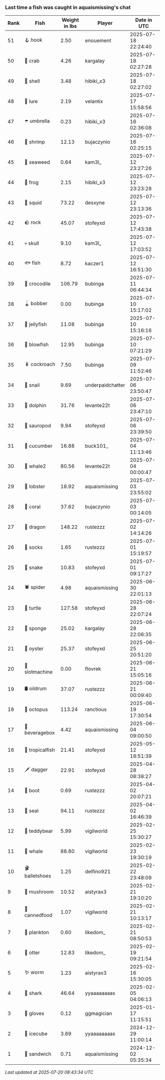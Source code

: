### Last time a fish was caught in aquaismissing's chat
| Rank | Fish | Weight in lbs | Player | Date in UTC |
|------|--------|-----------|---------|------|
| 51  | 🪝 hook | 2.50 | enouement | 2025-07-18 22:24:40 |
| 50  | 🦀 crab | 4.26 | kargalay | 2025-07-18 02:27:28 |
| 49  | 🐚 shell | 3.48 | hibiki_x3 | 2025-07-18 02:27:02 |
| 48  | 🎏 lure | 2.19 | velantix | 2025-07-17 15:58:56 |
| 47  | ☂️ umbrella | 0.23 | hibiki_x3 | 2025-07-16 02:36:08 |
| 46  | 🦐 shrimp | 12.13 | bujaczynio | 2025-07-16 02:25:15 |
| 45  | 🌿 seaweed | 0.64 | kam3l_ | 2025-07-12 23:27:26 |
| 44  | 🐸 frog | 2.15 | hibiki_x3 | 2025-07-12 23:23:28 |
| 43  | 🦑 squid | 73.22 | desxyne | 2025-07-12 23:13:36 |
| 42  | 🪨 rock | 45.07 | stofeyxd | 2025-07-12 17:43:38 |
| 41  | 💀 skull | 9.10 | kam3l_ | 2025-07-12 17:03:52 |
| 40  | 🐟 fish | 8.72 | kaczer1 | 2025-07-12 16:51:30 |
| 39  | 🐊 crocodile | 106.79 | bubinga | 2025-07-11 06:44:34 |
| 38  | 🪀 bobber | 0.00 | bubinga | 2025-07-10 15:17:02 |
| 37  | 🪼 jellyfish | 11.08 | bubinga | 2025-07-10 15:16:16 |
| 36  | 🐡 blowfish | 12.95 | bubinga | 2025-07-10 07:21:29 |
| 35  | 🪳 cockroach | 7.50 | bubinga | 2025-07-09 11:52:46 |
| 34  | 🐌 snail | 9.69 | underpaidchatter | 2025-07-06 23:50:47 |
| 33  | 🐬 dolphin | 31.76 | levante22t | 2025-07-06 23:47:10 |
| 32  | 🦕 sauropod | 9.94 | stofeyxd | 2025-07-06 23:39:50 |
| 31  | 🥒 cucumber | 16.88 | buck101_ | 2025-07-04 11:13:46 |
| 30  | 🐋 whale2 | 80.56 | levante22t | 2025-07-04 00:00:47 |
| 29  | 🦞 lobster | 18.92 | aquaismissing | 2025-07-03 23:55:02 |
| 28  | 🪸 coral | 37.62 | bujaczynio | 2025-07-03 00:14:05 |
| 27  | 🐉 dragon | 148.22 | rustezzz | 2025-07-02 14:14:26 |
| 26  | 🧦 socks | 1.65 | rustezzz | 2025-07-01 15:19:57 |
| 25  | 🐍 snake | 10.83 | stofeyxd | 2025-07-01 09:17:27 |
| 24  | 🕷️ spider | 4.98 | aquaismissing | 2025-06-30 22:01:13 |
| 23  | 🐢 turtle | 127.58 | stofeyxd | 2025-06-28 22:07:24 |
| 22  | 🧽 sponge | 25.02 | kargalay | 2025-06-28 22:06:35 |
| 21  | 🦪 oyster | 25.37 | stofeyxd | 2025-06-25 20:51:20 |
| 20  | 🎰 slotmachine | 0.00 | flovrek | 2025-06-21 15:05:16 |
| 19  | 🛢️ oildrum | 37.07 | rustezzz | 2025-06-21 00:09:40 |
| 18  | 🐙 octopus | 113.24 | ranctious | 2025-06-19 17:30:54 |
| 17  | 🧃 beveragebox | 4.42 | aquaismissing | 2025-06-04 09:00:50 |
| 16  | 🐠 tropicalfish | 21.41 | stofeyxd | 2025-05-12 18:51:39 |
| 15  | 🗡️ dagger | 22.91 | stofeyxd | 2025-04-28 08:38:27 |
| 14  | 👢 boot | 0.69 | rustezzz | 2025-04-02 20:07:21 |
| 13  | 🦭 seal | 94.11 | rustezzz | 2025-04-02 16:46:39 |
| 12  | 🧸 teddybear | 5.99 | vigilworld | 2025-02-25 15:30:27 |
| 11  | 🐳 whale | 88.80 | vigilworld | 2025-02-23 19:30:19 |
| 10  | 🩰 balletshoes | 1.25 | delfino921 | 2025-02-22 23:48:09 |
| 9  | 🍄 mushroom | 10.52 | aistyrax3 | 2025-02-21 19:10:20 |
| 8  | 🥫 cannedfood | 1.07 | vigilworld | 2025-02-21 10:13:17 |
| 7  | 🦠 plankton | 0.60 | likedom_ | 2025-02-21 08:50:53 |
| 6  | 🦦 otter | 12.83 | likedom_ | 2025-02-19 09:21:54 |
| 5  | 🪱 worm | 1.23 | aistyrax3 | 2025-02-16 15:30:05 |
| 4  | 🦈 shark | 46.64 | yyaaaaaaaas | 2025-02-05 04:06:13 |
| 3  | 🧤 gloves | 0.12 | ggmagician | 2025-01-17 11:15:51 |
| 2  | 🧊 icecube | 3.69 | yyaaaaaaaas | 2024-12-29 11:00:14 |
| 1  | 🥪 sandwich | 0.71 | aquaismissing | 2024-12-02 05:35:34 |

_Last updated at 2025-07-20 08:43:34 UTC_